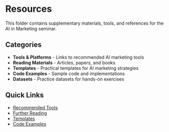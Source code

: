 # Resources

This folder contains supplementary materials, tools, and references for the AI in Marketing seminar.

## Categories

- **Tools & Platforms** - Links to recommended AI marketing tools
- **Reading Materials** - Articles, papers, and books
- **Templates** - Practical templates for AI marketing strategies
- **Code Examples** - Sample code and implementations
- **Datasets** - Practice datasets for hands-on exercises

## Quick Links

- [Recommended Tools](tools.md)
- [Further Reading](reading-list.md)
- [Templates](templates/)
- [Code Examples](code-examples/)